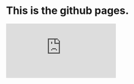 # This is the github pages.
<embed src="https://chris-sutton.github.io/pdfs/Weekly_Retention_Report.pdf" type="application/pdf" />
